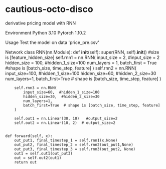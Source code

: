 # cautious-octo-disco
 derivative pricing model with RNN

Environment 
 Python 3.10
 Pytorch 1.10.2
 
Usage
 Test the model on data 'price_pre.csv'
 
Network
 class RNN(nn.Module):
    def __init__(self):
        super(RNN, self).__init__()
        #size is [feature_hidden_size]
        self.rnn1 = nn.RNN(
            input_size = 2,  #input_size = 2
            hidden_size = 100,  #hidden_1_size=100
            num_layers = 1,
            batch_first = True  #shape is [batch_size, time_step, feature]
        )
        self.rnn2 = nn.RNN(
            input_size=100,  #hidden_1_size=100
            hidden_size=60,  #hidden_2_size=30
            num_layers=1,
            batch_first=True  # shape is [batch_size, time_step, feature]
        )

        self.rnn3 = nn.RNN(
            input_size=60,  #hidden_1_size=100
            hidden_size=30,  #hidden_2_size=30
            num_layers=1,
            batch_first=True  # shape is [batch_size, time_step, feature]
        )

        self.out1 = nn.Linear(30, 10)   #output_size=2
        self.out2 = nn.Linear(10, 2)  # output_size=2


    def forward(self, x):
        out_put1, final_timestep_1 = self.rnn1(x,None)
        out_put2, final_timestep_2 = self.rnn2(out_put1,None)
        out_put3, final_timestep_3 = self.rnn3(out_put2, None)
        out1 = self.out1(out_put3)
        out = self.out2(out1)
        return out
